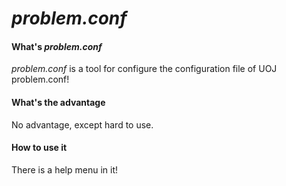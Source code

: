 # *problem.conf*

#### What's *problem.conf*

*problem.conf* is a tool for configure the configuration file of UOJ problem.conf!

#### What's the advantage

No advantage, except hard to use.

#### How to use it

There is a help menu in it!